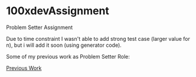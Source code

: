 # 100xdevAssignment
Problem Setter Assignment

Due to time constraint I wasn't able to add strong test case (larger value for n), but i will add it soon (using generator code).

Some of my previous work as Problem Setter Role:

[Previous Work](https://drive.google.com/drive/folders/1y7yQ_btiQXSI8yQdQ1Cxl8tKZ0dGFrLW?usp=sharing)
